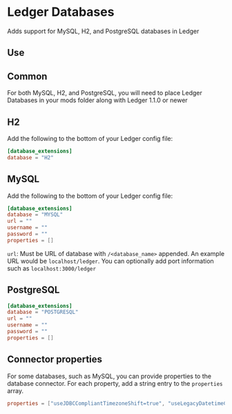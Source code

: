 # Ledger Databases

Adds support for MySQL, H2, and PostgreSQL databases in Ledger

## Use

## Common

For both MySQL, H2, and PostgreSQL, you will need to place Ledger Databases in your mods folder along with Ledger 1.1.0 or newer

## H2

Add the following to the bottom of your Ledger config file:

```toml
[database_extensions]
database = "H2"
```

## MySQL

Add the following to the bottom of your Ledger config file:

```toml
[database_extensions]
database = "MYSQL"
url = ""
username = ""
password = ""
properties = []
```

`url`: Must be URL of database with `/<database_name>` appended. An example URL would be `localhost/ledger`. You can optionally add port information such as `localhost:3000/ledger`

## PostgreSQL

```toml
[database_extensions]
database = "POSTGRESQL"
url = ""
username = ""
password = ""
properties = []
```

## Connector properties

For some databases, such as MySQL, you can provide properties to the database connector. For each property, add a string entry to the `properties` array.

```toml
properties = ["useJDBCCompliantTimezoneShift=true", "useLegacyDatetimeCode=false", "serverTimezone=UTC"]
```
